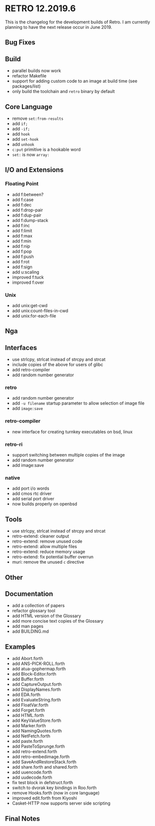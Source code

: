 # RETRO 12.2019.6

This is the changelog for the development builds of Retro.
I am currently planning to have the next release occur in
June 2019.

## Bug Fixes

## Build

- parallel builds now work
- refactor Makefile
- support for adding custom code to an image at build
  time (see packages/list)
- only build the toolchain and `retro` binary by default

## Core Language

- remove `set:from-results`
- add `if;`
- add `-if;`
- add `hook`
- add `set-hook`
- add `unhook`
- `c:put` primitive is a hookable word
- `set:` is now `array:`

## I/O and Extensions

### Floating Point

- add f:between?
- add f:case
- add f:dec
- add f:drop-pair
- add f:dup-pair
- add f:dump-stack
- add f:inc
- add f:limit
- add f:max
- add f:min
- add f:nip
- add f:pop
- add f:push
- add f:rot
- add f:sign
- add u:scaling
- improved f:tuck
- improved f:over

### Unix

- add unix:get-cwd
- add unix:count-files-in-cwd
- add unix:for-each-file

## Nga

## Interfaces

- use strlcpy, strlcat instead of strcpy and strcat
- include copies of the above for users of glibc
- add retro-compiler
- add random number generator

### retro

- add random number generator
- add `-u filename` startup parameter to allow selection of
  image file
- add `image:save`

### retro-compiler

- new interface for creating turnkey executables on bsd, linux

### retro-ri

- support switching between multiple copies of the image
- add random number generator
- add image:save

### native

- add port i/o words
- add cmos rtc driver
- add serial port driver
- now builds properly on openbsd

## Tools

- use strlcpy, strlcat instead of strcpy and strcat
- retro-extend: cleaner output
- retro-extend: remove unused code
- retro-extend: allow multiple files
- retro-extend: reduce memory usage
- retro-extend: fix potential buffer overrun
- muri: remove the unused `c` directive

## Other

## Documentation

- add a collection of papers
- refactor glossary tool
- add HTML version of the Glossary
- add more concise text copies of the Glossary
- add man pages
- add BUILDING.md

## Examples

- add Abort.forth
- add ANS-PICK-ROLL.forth
- add atua-gophermap.forth
- add Block-Editor.forth
- add Buffer.forth
- add CaptureOutput.forth
- add DisplayNames.forth
- add EDA.forth
- add EvaluateString.forth
- add FloatVar.forth
- add Forget.forth
- add HTML.forth
- add KeyValueStore.forth
- add Marker.forth
- add NamingQuotes.forth
- add NetFetch.forth
- add paste.forth
- add PasteToSprunge.forth
- add retro-extend.forth
- add retro-embedimage.forth
- add SaveAndRestoreStack.forth
- add share.forth and shared.forth
- add uuencode.forth
- add uudecode.forth
- fix test block in defstruct.forth
- switch to dvorak key bindings in Roo.forth
- remove Hooks.forth (now in core language)
- improved edit.forth from Kiyoshi
- Casket-HTTP now supports server side scripting

## Final Notes
